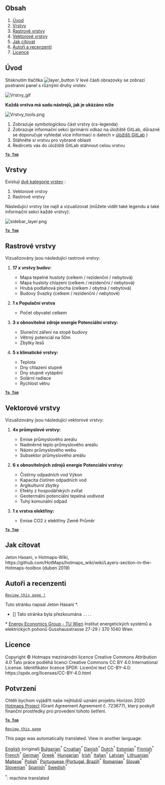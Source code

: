 <h2> Obsah </h2><ol><li> <a href="#Introduction">Úvod</a> </li><li> <a href="#Layers">Vrstvy</a> </li><li> <a href="#Raster-Layers">Rastrové vrstvy</a> </li><li> <a href="#Vector-Layers">Vektorové vrstvy</a> </li><li> <a href="#How-to-cite">Jak citovat</a> </li><li> <a href="#Authors-and-reviewers">Autoři a recenzenti</a> </li><li> <a href="#License">Licence</a> </li></ol><h2> Úvod </h2><p> Stisknutím tlačítka <img alt="layer_button" src="https://github.com/HotMaps/hotmaps_wiki/blob/master/Images/general_tool_functionalities_and_structure/layers_button.PNG"/> V levé části obrazovky se zobrazí postranní panel s různými druhy vrstev. </p><p><img alt="Vrstvy_gif" src="https://github.com/HotMaps/hotmaps_wiki/blob/master/Images/general_tool_functionalities_and_structure/layers.gif"/></p><p> <strong>Každá vrstva má sadu nástrojů, jak je ukázáno níže</strong> </p><p><img alt="Vrstvy_tools.png" src="https://github.com/HotMaps/hotmaps_wiki/blob/master/Images/general_tool_functionalities_and_structure/layers_tools.png"/></p><ol><li> Zobrazuje symbologickou část vrstvy (cs-legenda) </li><li> Zobrazuje informační sekci (primární odkaz na úložiště GitLab, důrazně se doporučuje vyhledat více informací o datech v <a href="https://gitlab.com/hotmaps">úložišti GitLab</a> ) </li><li> Stáhněte si vrstvu pro vybrané oblasti </li><li> Redircets vás do úložiště GitLab stáhnout celou vrstvu </li></ol><p><ins> <code><strong><a href="#table-of-contents">To Top</a></strong></code> </ins> </p><h2> Vrstvy </h2><p> Existují <a href="https://www.gislounge.com/geodatabases-explored-vector-and-raster-data">dvě kategorie vrstev</a> : </p><ol><li> Vektorové vrstvy </li><li> Rastrové vrstvy </li></ol><p> Následující vrstvy lze najít a vizualizovat (můžete vidět také legendu a také informační sekci každé vrstvy): </p><p><img alt="sidebar_layer.png" src="https://github.com/HotMaps/hotmaps_wiki/blob/master/Images/general_tool_functionalities_and_structure/all_layers.png"/></p><p><ins> <code><strong><a href="#table-of-contents">To Top</a></strong></code> </ins> </p><h2> Rastrové vrstvy </h2><p> Vizualizovány jsou následující rastrové vrstvy: </p><ol><li><p> <strong>17 x vrstvy budov:</strong> </p><ul><li> Mapa tepelné hustoty (celkem / rezidenční / nebytová) </li><li> Mapa hustoty chlazení (celkem / rezidenční / nebytová) </li><li> Hrubá podlahová plocha (celkem / obytná / nebytová) </li><li> Budovy Svazky (celkem / rezidenční / nebytové) </li></ul></li><li><p> <strong>1 x Populační vrstva</strong> </p><ul><li> Počet obyvatel celkem </li></ul></li><li><p> <strong>3 x obnovitelné zdroje energie Potenciální vrstvy:</strong> </p><ul><li> Sluneční záření na stopě budovy </li><li> Větrný potenciál na 50m </li><li> Zbytky lesů </li></ul></li><li><p> <strong>5 x klimatické vrstvy:</strong> </p><ul><li> Teplota </li><li> Dny chlazení stupně </li><li> Dny stupně vytápění </li><li> Solární radiace </li><li> Rychlost větru </li></ul></li></ol><p><ins> <code><strong><a href="#table-of-contents">To Top</a></strong></code> </ins> </p><h2> Vektorové vrstvy </h2><p> Vizualizovány jsou následující vektorové vrstvy: </p><ol><li><p> <strong>4x průmyslové vrstvy:</strong> </p><ul><li> Emise průmyslového areálu </li><li> Nadměrné teplo průmyslového areálu </li><li> Název průmyslového webu </li><li> Subsektor průmyslového areálu </li></ul></li><li><p> <strong>6 x obnovitelných zdrojů energie Potenciální vrstvy:</strong> </p><ul><li> Čistírny odpadních vod Výkon </li><li> Kapacita čistíren odpadních vod </li><li> Argikulturní zbytky </li><li> Efekty z hospodářských zvířat </li><li> Geotermální potenciální tepelná vodivost </li><li> Tuhý komunální odpad </li></ul></li><li><p> <strong>1 x vrstva elektřiny:</strong> </p><ul><li> Emise CO2 z elektřiny Země Průměr </li></ul></li></ol><p><ins> <code><strong><a href="#table-of-contents">To Top</a></strong></code> </ins> </p><h2> Jak citovat </h2><p> Jeton Hasani, v Hotmaps-Wiki, https://github.com/HotMaps/hotmaps_wiki/wiki/Layers-section-in-the-Hotmaps-toolbox (duben 2019) </p><h2> Autoři a recenzenti </h2><p> <code><a href="https://github.com/HotMaps/hotmaps_wiki/wiki/Layer-Section/_edit">Review this page !</a></code> </p> <p> Tuto stránku napsal Jeton Hasani *. </p><ul><li> [] Tato stránka byla přezkoumána <code>....</code> </li></ul><p> * <a href="https://eeg.tuwien.ac.at/">Energy Economics Group - TU Wien</a> Institut energetických systémů a elektrických pohonů Gusshausstrasse 27-29 / 370 1040 Wien </p><h2> Licence </h2><p> Copyright © Hotmaps mezinárodní licence Creative Commons Attribution 4.0 Tato práce podléhá licenci Creative Commons CC BY 4.0 International License. Identifikátor licence SPDX: Licenční text CC-BY-4.0: https://spdx.org/licenses/CC-BY-4.0.html </p><h2> Potvrzení </h2><p> Chtěli bychom vyjádřit naše nejhlubší uznání projektu Horizon 2020 <a href="https://www.hotmaps-project.eu">Hotmaps Project</a> (Grant Agreement Agreement č. 723677), který poskytl finanční prostředky pro provedení tohoto šetření. </p><p><ins> <code><strong><a href="#table-of-contents">To Top</a></strong></code> </ins> </p><p> <code><a href="https://github.com/HotMaps/hotmaps_wiki/wiki/Layer-Section/_edit">Review this page</a></code> </p>

This page was automatically translated. View in another language:

[English](en-Layers-section-in-the-Hotmaps-toolbox) (original) [Bulgarian](bg-Layers-section-in-the-Hotmaps-toolbox)<sup>\*</sup> [Croatian](hr-Layers-section-in-the-Hotmaps-toolbox)<sup>\*</sup>  [Danish](da-Layers-section-in-the-Hotmaps-toolbox)<sup>\*</sup> [Dutch](nl-Layers-section-in-the-Hotmaps-toolbox)<sup>\*</sup> [Estonian](et-Layers-section-in-the-Hotmaps-toolbox)<sup>\*</sup> [Finnish](fi-Layers-section-in-the-Hotmaps-toolbox)<sup>\*</sup> [French](fr-Layers-section-in-the-Hotmaps-toolbox)<sup>\*</sup> [German](de-Layers-section-in-the-Hotmaps-toolbox)<sup>\*</sup> [Greek](el-Layers-section-in-the-Hotmaps-toolbox)<sup>\*</sup> [Hungarian](hu-Layers-section-in-the-Hotmaps-toolbox)<sup>\*</sup> [Irish](ga-Layers-section-in-the-Hotmaps-toolbox)<sup>\*</sup> [Italian](it-Layers-section-in-the-Hotmaps-toolbox)<sup>\*</sup> [Latvian](lv-Layers-section-in-the-Hotmaps-toolbox)<sup>\*</sup> [Lithuanian](lt-Layers-section-in-the-Hotmaps-toolbox)<sup>\*</sup> [Maltese](mt-Layers-section-in-the-Hotmaps-toolbox)<sup>\*</sup> [Polish](pl-Layers-section-in-the-Hotmaps-toolbox)<sup>\*</sup> [Portuguese (Portugal, Brazil)](pt-Layers-section-in-the-Hotmaps-toolbox)<sup>\*</sup> [Romanian](ro-Layers-section-in-the-Hotmaps-toolbox)<sup>\*</sup> [Slovak](sk-Layers-section-in-the-Hotmaps-toolbox)<sup>\*</sup> [Slovenian](sl-Layers-section-in-the-Hotmaps-toolbox)<sup>\*</sup> [Spanish](es-Layers-section-in-the-Hotmaps-toolbox)<sup>\*</sup> [Swedish](sv-Layers-section-in-the-Hotmaps-toolbox)<sup>\*</sup> 

<sup>\*</sup>: machine translated
